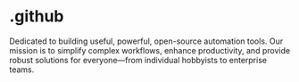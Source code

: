 # .github
Dedicated to building useful, powerful, open-source automation tools. Our mission is to simplify complex workflows, enhance productivity, and provide robust solutions for everyone—from individual hobbyists to enterprise teams.
